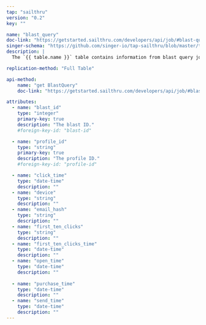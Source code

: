 ```yaml
---
tap: "sailthru"
version: "0.2"
key: ""

name: "blast_query"
doc-link: "https://getstarted.sailthru.com/developers/api/job/#blast-query"
singer-schema: "https://github.com/singer-io/tap-sailthru/blob/master/tap_sailthru/schemas/blast_query.json"
description: |
  The `{{ table.name }}` table contains information from blast query jobs in your {{ integration.display_name }} account. This is a child table of `blasts`.

replication-method: "Full Table"

api-method:
    name: "get BlastQuery"
    doc-link: "https://getstarted.sailthru.com/developers/api/job/#blast-query"

attributes:
  - name: "blast_id"
    type: "integer"
    primary-key: true
    description: "The blast ID."
    #foreign-key-id: "blast-id"

  - name: "profile_id"
    type: "string"
    primary-key: true
    description: "The profile ID."
    #foreign-key-id: "profile-id" 

  - name: "click_time"
    type: "date-time"
    description: ""
  - name: "device"
    type: "string"
    description: ""
  - name: "email_hash"
    type: "string"
    description: ""
  - name: "first_ten_clicks"
    type: "string"
    description: ""
  - name: "first_ten_clicks_time"
    type: "date-time"
    description: ""
  - name: "open_time"
    type: "date-time"
    description: ""
  
  - name: "purchase_time"
    type: "date-time"
    description: ""
  - name: "send_time"
    type: "date-time"
    description: ""
---
```

